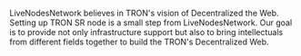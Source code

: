 LiveNodesNetwork believes in  TRON's vision of Decentralized the Web. Setting up  TRON SR node is a small step from LiveNodesNetwork.  Our goal is to provide not only infrastructure support but also to bring intellectuals from different fields together to build the TRON's Decentralized  Web.

